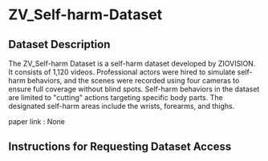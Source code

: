 # ZV_Self-harm-Dataset
## Dataset Description
The ZV_Self-harm Dataset is a self-harm dataset developed by ZIOVISION. It consists of 1,120 videos. Professional actors were hired to simulate self-harm behaviors, and the scenes were recorded using four cameras to ensure full coverage without blind spots.
Self-harm behaviors in the dataset are limited to "cutting" actions targeting specific body parts. The designated self-harm areas include the wrists, forearms, and thighs.

paper link : None
## Instructions for Requesting Dataset Access
